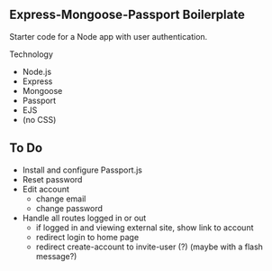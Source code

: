 ## Express-Mongoose-Passport Boilerplate
Starter code for a Node app with user authentication.

Technology
* Node.js
* Express
* Mongoose
* Passport
* EJS
* (no CSS)

## To Do
* Install and configure Passport.js
* Reset password
* Edit account
  - change email
  - change password
* Handle all routes logged in or out
  - if logged in and viewing external site, show link to account
  - redirect login to home page
  - redirect create-account to invite-user (?) (maybe with a flash message?)
